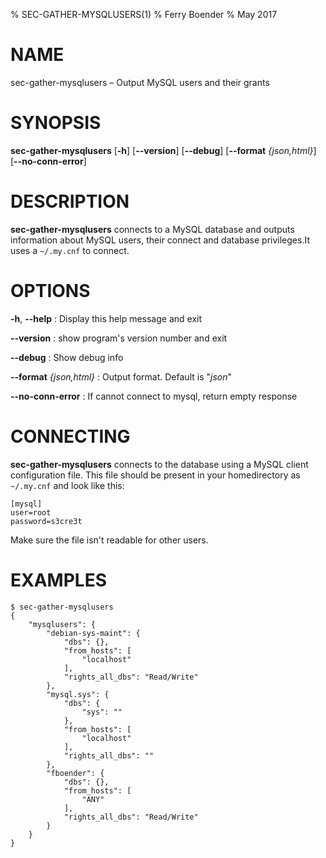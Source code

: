 % SEC-GATHER-MYSQLUSERS(1)
% Ferry Boender
% May 2017

<!---
Convert with pandoc to Groff man format:

pandoc this.md -s -t man > this.1
--->

# NAME

sec-gather-mysqlusers – Output MySQL users and their grants

# SYNOPSIS

 **sec-gather-mysqlusers** [**-h**] [**--version**] [**--debug**] [**--format** *{json,html}*] [**--no-conn-error**]

# DESCRIPTION

**sec-gather-mysqlusers** connects to a MySQL database and outputs information
about MySQL users, their connect and database privileges.It uses a `~/.my.cnf`
to connect.


# OPTIONS

**-h**, **--help**
:   Display this help message and exit

**--version**
:   show program's version number and exit

**--debug**
:   Show debug info

**--format** *{json,html}*
:   Output format. Default is "*json*"

**--no-conn-error**
:   If cannot connect to mysql, return empty response

# CONNECTING

**sec-gather-mysqlusers** connects to the database using a MySQL client
configuration file. This file should be present in your homedirectory as
`~/.my.cnf` and look like this:

    [mysql]
    user=root
    password=s3cre3t

Make sure the file isn't readable for other users.

# EXAMPLES


    $ sec-gather-mysqlusers
    {
        "mysqlusers": {
            "debian-sys-maint": {
                "dbs": {}, 
                "from_hosts": [
                    "localhost"
                ], 
                "rights_all_dbs": "Read/Write"
            }, 
            "mysql.sys": {
                "dbs": {
                    "sys": ""
                }, 
                "from_hosts": [
                    "localhost"
                ], 
                "rights_all_dbs": ""
            }, 
            "fboender": {
                "dbs": {}, 
                "from_hosts": [
                    "ANY"
                ], 
                "rights_all_dbs": "Read/Write"
            }
        }
    }
